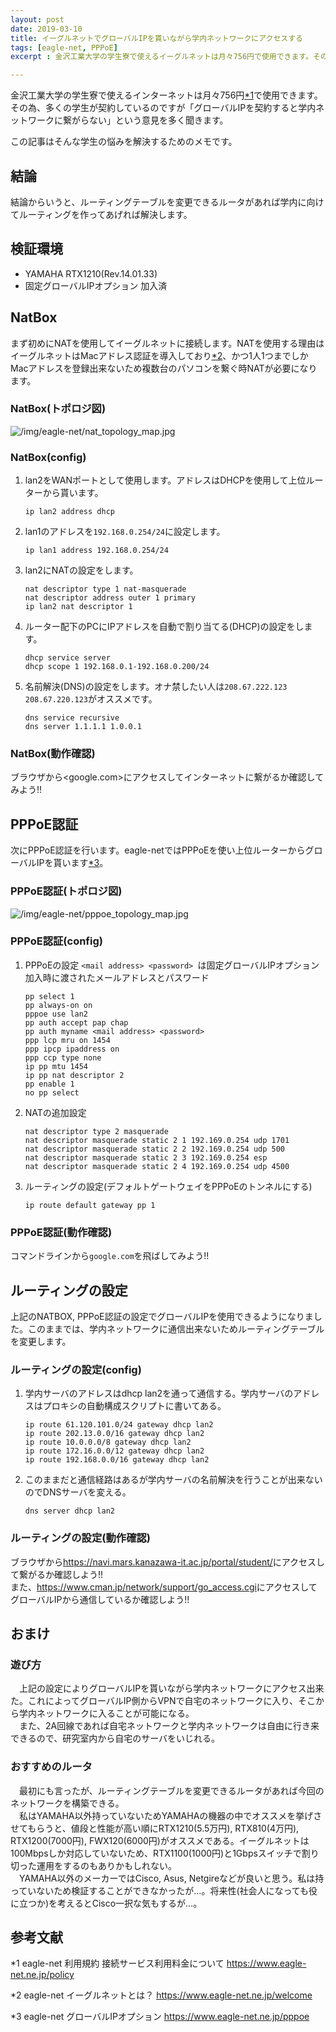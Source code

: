 ```yaml
---
layout: post
date: 2019-03-10
title: イーグルネットでグローバルIPを貰いながら学内ネットワークにアクセスする
tags: [eagle-net, PPPoE]
excerpt : 金沢工業大学の学生寮で使えるイーグルネットは月々756円で使用できます。その為、多くの学生が契約しているのですが「グローバルIPを契約すると学内ネットワークに繋がらない」という意見を多く聞きます。この記事はそんな学生の悩みを解決するためのメモです。

---
```


金沢工業大学の学生寮で使えるインターネットは月々756円[*1](https://www.eagle-net.ne.jp/policy)で使用できます。その為、多くの学生が契約しているのですが「グローバルIPを契約すると学内ネットワークに繋がらない」という意見を多く聞きます。

この記事はそんな学生の悩みを解決するためのメモです。

## 結論
結論からいうと、ルーティングテーブルを変更できるルータがあれば学内に向けてルーティングを作ってあげれば解決します。

## 検証環境
- YAMAHA RTX1210(Rev.14.01.33)
- 固定グローバルIPオプション 加入済

## NatBox
まず初めにNATを使用してイーグルネットに接続します。NATを使用する理由はイーグルネットはMacアドレス認証を導入しており[*2](https://www.eagle-net.ne.jp/welcome)、かつ1人1つまでしかMacアドレスを登録出来ないため複数台のパソコンを繋ぐ時NATが必要になります。

### NatBox(トポロジ図)
![/img/eagle-net/nat_topology_map.jpg](/img/eagle-net/nat_topology_map.jpg)

### NatBox(config)
1. lan2をWANポートとして使用します。アドレスはDHCPを使用して上位ルーターから貰います。
    ```
    ip lan2 address dhcp
    ```
1. lan1のアドレスを`192.168.0.254/24`に設定します。
    ```
    ip lan1 address 192.168.0.254/24
    ```
1. lan2にNATの設定をします。
    ```
    nat descriptor type 1 nat-masquerade
    nat descriptor address outer 1 primary
    ip lan2 nat descriptor 1
    ```

1. ルーター配下のPCにIPアドレスを自動で割り当てる(DHCP)の設定をします。
    ```
    dhcp service server
    dhcp scope 1 192.168.0.1-192.168.0.200/24
    ```

1. 名前解決(DNS)の設定をします。オナ禁したい人は`208.67.222.123 208.67.220.123`がオススメです。
    ```
    dns service recursive
    dns server 1.1.1.1 1.0.0.1
    ```

### NatBox(動作確認)
ブラウザから<google.com>にアクセスしてインターネットに繋がるか確認してみよう!!

## PPPoE認証
次にPPPoE認証を行います。eagle-netではPPPoEを使い上位ルーターからグローバルIPを貰います[*3](https://www.eagle-net.ne.jp/pppoe)。

### PPPoE認証(トポロジ図)
![/img/eagle-net/pppoe_topology_map.jpg](/img/eagle-net/pppoe_topology_map.jpg)

### PPPoE認証(config)
1. PPPoEの設定
    `<mail address> <password> `は固定グローバルIPオプション加入時に渡されたメールアドレスとパスワード
    ```
    pp select 1
    pp always-on on
    pppoe use lan2
    pp auth accept pap chap
    pp auth myname <mail address> <password>
    ppp lcp mru on 1454
    ppp ipcp ipaddress on
    ppp ccp type none
    ip pp mtu 1454
    ip pp nat descriptor 2
    pp enable 1
    no pp select
    ```

1. NATの追加設定
    ```
    nat descriptor type 2 masquerade
    nat descriptor masquerade static 2 1 192.169.0.254 udp 1701
    nat descriptor masquerade static 2 2 192.169.0.254 udp 500
    nat descriptor masquerade static 2 3 192.169.0.254 esp
    nat descriptor masquerade static 2 4 192.169.0.254 udp 4500
    ```

1. ルーティングの設定(デフォルトゲートウェイをPPPoEのトンネルにする)
    ```
    ip route default gateway pp 1
    ```

### PPPoE認証(動作確認)
コマンドラインから`google.com`を飛ばしてみよう!!

## ルーティングの設定
上記のNATBOX, PPPoE認証の設定でグローバルIPを使用できるようになりました。このままでは、学内ネットワークに通信出来ないためルーティングテーブルを変更します。

### ルーティングの設定(config)
1. 学内サーバのアドレスはdhcp lan2を通って通信する。学内サーバのアドレスはプロキシの自動構成スクリプトに書いてある。
    ```
    ip route 61.120.101.0/24 gateway dhcp lan2
    ip route 202.13.0.0/16 gateway dhcp lan2
    ip route 10.0.0.0/8 gateway dhcp lan2
    ip route 172.16.0.0/12 gateway dhcp lan2
    ip route 192.168.0.0/16 gateway dhcp lan2
    ```

1. このままだと通信経路はあるが学内サーバの名前解決を行うことが出来ないのでDNSサーバを変える。
    ```
    dns server dhcp lan2
    ```

### ルーティングの設定(動作確認)
ブラウザから<https://navi.mars.kanazawa-it.ac.jp/portal/student/>にアクセスして繋がるか確認しよう!!  
また、<https://www.cman.jp/network/support/go_access.cgi>にアクセスしてグローバルIPから通信しているか確認しよう!!

## おまけ
### 遊び方
　上記の設定によりグローバルIPを貰いながら学内ネットワークにアクセス出来た。これによってグローバルIP側からVPNで自宅のネットワークに入り、そこから学内ネットワークに入ることが可能になる。  
　また、2A回線であれば自宅ネットワークと学内ネットワークは自由に行き来できるので、研究室内から自宅のサーバをいじれる。

### おすすめのルータ
　最初にも言ったが、ルーティングテーブルを変更できるルータがあれば今回のネットワークを構築できる。  
　私はYAMAHA以外持っていないためYAMAHAの機器の中でオススメを挙げさせてもらうと、値段と性能が高い順にRTX1210(5.5万円), RTX810(4万円), RTX1200(7000円), FWX120(6000円)がオススメである。イーグルネットは100Mbpsしか対応していないため、RTX1100(1000円)と1Gbpsスイッチで割り切った運用をするのもありかもしれない。  
　YAMAHA以外のメーカーではCisco, Asus, Netgireなどが良いと思う。私は持っていないため検証することができなかったが…。将来性(社会人になっても役に立つか)を考えるとCisco一択な気もするが…。

## 参考文献
*1 eagle-net 利用規約 接続サービス利用料金について <https://www.eagle-net.ne.jp/policy>

*2 eagle-net イーグルネットとは？ <https://www.eagle-net.ne.jp/welcome>

*3 eagle-net グローバルIPオプション <https://www.eagle-net.ne.jp/pppoe>

